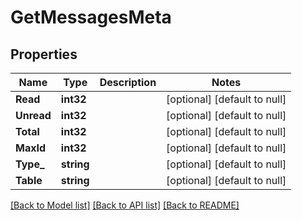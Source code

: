 # GetMessagesMeta

## Properties
Name | Type | Description | Notes
------------ | ------------- | ------------- | -------------
**Read** | **int32** |  | [optional] [default to null]
**Unread** | **int32** |  | [optional] [default to null]
**Total** | **int32** |  | [optional] [default to null]
**MaxId** | **int32** |  | [optional] [default to null]
**Type_** | **string** |  | [optional] [default to null]
**Table** | **string** |  | [optional] [default to null]

[[Back to Model list]](../README.md#documentation-for-models) [[Back to API list]](../README.md#documentation-for-api-endpoints) [[Back to README]](../README.md)


